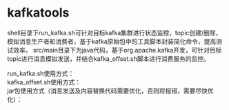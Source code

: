 # kafkatools

shell目录下run_kafka.sh可针对目标kafka集群进行状态监控，topic创建/删除，模拟消息生产者和消费者，基于kafka原始包中的工具脚本封装简化命令，提高测试效率。
src/main目录下为java代码，基于org.apache.kafka开发，可针对目标topic进行消息模拟发送，并结合kafka_offset.sh脚本进行消费服务的监控。

run_kafka.sh使用方式：  
kafka_offset.sh使用方式：  
jar包使用方式（消息发送及内容替换代码需要优化，否则将报错，需要尽快优化）：  
